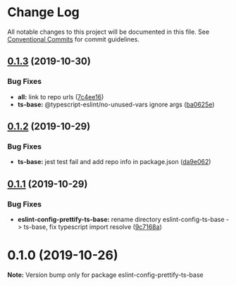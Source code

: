 # Change Log

All notable changes to this project will be documented in this file.
See [Conventional Commits](https://conventionalcommits.org) for commit guidelines.

## [0.1.3](https://github.com/devrsi0n/eslint-config/compare/v0.1.2...v0.1.3) (2019-10-30)


### Bug Fixes

* **all:** link to repo urls ([7c4ee16](https://github.com/devrsi0n/eslint-config/commit/7c4ee16f5b911239fc61dab417f3a6227ef8ddbd))
* **ts-base:** @typescript-eslint/no-unused-vars ignore args ([ba0625e](https://github.com/devrsi0n/eslint-config/commit/ba0625e7c1230cb6e817e7596cb1421720162f3e))





## [0.1.2](https://github.com/devrsi0n/eslint-config-prettify/compare/v0.1.1...v0.1.2) (2019-10-29)


### Bug Fixes

* **ts-base:** jest test fail and add repo info in package.json ([da9e062](https://github.com/devrsi0n/eslint-config-prettify/commit/da9e062b7773f404c064ee8b79b3e63c99268db1))





## [0.1.1](https://github.com/devrsi0n/eslint-config-prettify/compare/v0.1.0...v0.1.1) (2019-10-29)


### Bug Fixes

* **eslint-config-prettify-ts-base:** rename directory eslint-config-ts-base -> ts-base, fix typescript import resolve ([9c7168a](https://github.com/devrsi0n/eslint-config-prettify/commit/9c7168ae67a3e241647227da7adea54a7cae8686))





# 0.1.0 (2019-10-26)

**Note:** Version bump only for package eslint-config-prettify-ts-base

